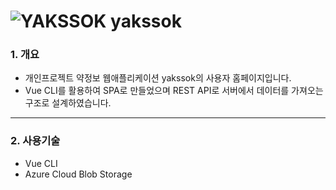 # ![YAKSSOK](https://user-images.githubusercontent.com/63185048/125181939-a17e6200-e244-11eb-8da5-2047038dd22d.png) yakssok
### 1. 개요
- 개인프로젝트 약정보 웹애플리케이션 yakssok의 사용자 홈페이지입니다.  
- Vue CLI를 활용하여 SPA로 만들었으며 REST API로 서버에서 데이터를 가져오는 구조로 설계하였습니다.

***

### 2. 사용기술
  - Vue CLI
  - Azure Cloud Blob Storage
